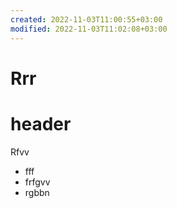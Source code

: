 ```yaml
---
created: 2022-11-03T11:00:55+03:00
modified: 2022-11-03T11:02:08+03:00
---
```


# Rrr

# header
Rfvv
- fff
- frfgvv
- rgbbn
